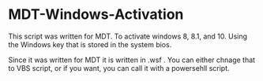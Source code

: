 # MDT-Windows-Activation

This script was written for MDT. To activate windows 8, 8.1, and 10. Using the Windows key that is stored in the system bios. 

Since it was written for MDT it is written in .wsf . You can either chnage that to VBS script, or if you want, you can call it with a powersehll script. 

